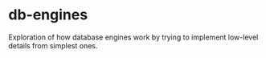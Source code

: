 # db-engines
Exploration of how database engines work by trying to implement low-level details from simplest ones.
